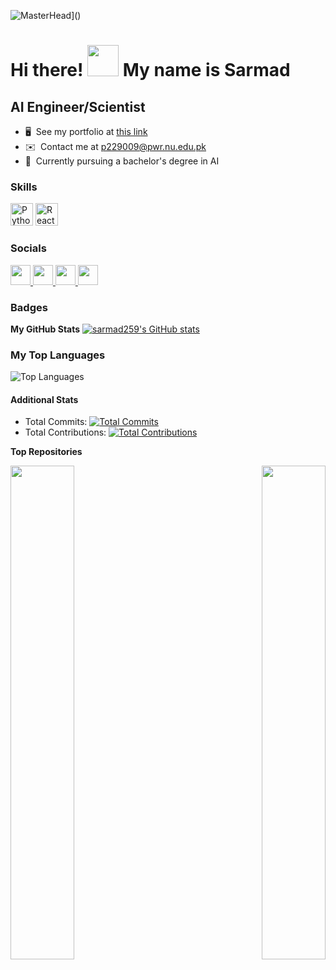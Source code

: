 ![MasterHead](https://your-header-image-url)]()

Hi there! <img src="https://media.giphy.com/media/v1.Y2lkPTc5MGI3NjExZW56cGIwZWRwaWNmMXR1eThrdml5am1va2pxeGhjaHBqbW9zYjJtdiZlcD12MV9pbnRlcm5hbF9naWZfYnlfaWQmY3Q9Zw/R6gvnAxj2ISzJdbA63/giphy-downsized.gif" width="50"> My name is Sarmad
==============================================================================================================================

AI Engineer/Scientist
---------------------

* 🖥️  See my portfolio at [this link](https://sarmad124.carrd.co/)
* ✉️  Contact me at [p229009@pwr.nu.edu.pk](mailto:p229009@pwr.nu.edu.pk)
* 🧠  Currently pursuing a bachelor's degree in AI

### Skills

<p align="left">
  <!-- Updated and new skills -->
  <a href="https://www.python.org/" target="_blank" rel="noreferrer"><img src="https://raw.githubusercontent.com/danielcranney/readme-generator/main/public/icons/skills/python-colored.svg" width="36" height="36" alt="Python" /></a>
  <a href="https://reactjs.org/" target="_blank" rel="noreferrer"><img src="https://raw.githubusercontent.com/danielcranney/readme-generator/main/public/icons/skills/react-colored.svg" width="36" height="36" alt="React" /></a>
  <!-- Add other skills here -->
</p>

### Socials

<p align="left">
  <a href="https://www.github.com/sarmad259" target="_blank" rel="noreferrer">
    <img src="https://raw.githubusercontent.com/danielcranney/readme-generator/main/public/icons/socials/github.svg" width="32" height="32" />
  </a>
  <a href="http://www.instagram.com/msarmad.k" target="_blank" rel="noreferrer">
    <img src="https://raw.githubusercontent.com/danielcranney/readme-generator/main/public/icons/socials/instagram.svg" width="32" height="32" />
  </a>
  <a href="https://www.linkedin.com/in/sarmad-khan-0071bb24a" target="_blank" rel="noreferrer">
    <img src="https://raw.githubusercontent.com/danielcranney/readme-generator/main/public/icons/socials/linkedin.svg" width="32" height="32" />
  </a>
  <a href="https://www.stackoverflow.com/users/23345049/m-sarmad-khan" target="_blank" rel="noreferrer">
    <img src="https://raw.githubusercontent.com/danielcranney/readme-generator/main/public/icons/socials/stackoverflow.svg" width="32" height="32" />
  </a>
</p>

### Badges

<b>My GitHub Stats</b>
<a href="http://www.github.com/sarmad259">
  <img src="https://github-readme-stats.vercel.app/api?username=sarmad259&show_icons=true&hide=&count_private=true&title_color=000000&text_color=ffffff&icon_color=0891b2&bg_color=1c1917&hide_border=true&show_icons=true" alt="sarmad259's GitHub stats" />
</a>

### My Top Languages

![Top Languages](https://github-readme-stats.vercel.app/api/top-langs/?username=sarmad259&layout=compact&theme=dark&hide_border=true)

#### Additional Stats

- Total Commits: [![Total Commits](https://img.shields.io/github/commit-activity/m/sarmad259/sarmad259?label=Total%20Commits&color=blueviolet)](https://github.com/sarmad259)
- Total Contributions: [![Total Contributions](https://img.shields.io/github/contributions/sarmad259/sarmad259?label=Total%20Contributions&color=blueviolet)](https://github.com/sarmad259)

<b>Top Repositories</b>

<div width="100%" align="center">
  <a href="https://github.com/sarmad259/Python-Code-Solutions-Only" align="left">
    <img align="left" width="45%" src="https://github-readme-stats.vercel.app/api/pin/?username=sarmad259&repo=Python-Code-Solutions-Only&title_color=000000&text_color=ffffff&icon_color=0891b2&bg_color=1c1917&hide_border=true&locale=en" />
  </a>
  <a href="https://github.com/sarmad259/OOP-Codes" align="right">
    <img align="right" width="45%" src="https://github-readme-stats.vercel.app/api/pin/?username=sarmad259&repo=OOP-Codes&title_color=000000&text_color=ffffff&icon_color=0891b2&bg_color=1c1917&hide_border=true&locale=en" />
  </a>
</div>
